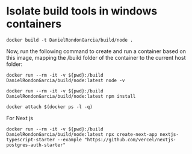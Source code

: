 # Isolate build tools in windows containers

```cli
docker build -t DanielRondonGarcia/build/node .
```

Now, run the following command to create and run a container based on this image, mapping the /build folder of the container to the current host folder:

```cli
docker run --rm -it -v ${pwd}:/build DanielRondonGarcia/build/node:latest node -v
```

```cli
docker run --rm -it -v ${pwd}:/build DanielRondonGarcia/build/node:latest npm install
```

```cli
docker attach $(docker ps -l -q)
```

For Next js

```cli
docker run --rm -it -v ${pwd}:/build DanielRondonGarcia/build/node:latest npx create-next-app nextjs-typescript-starter --example "https://github.com/vercel/nextjs-postgres-auth-starter"
```
